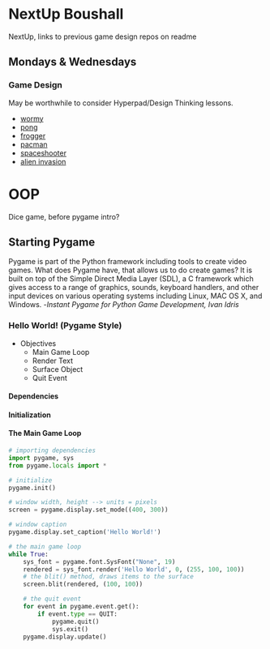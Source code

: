 # NextUp Boushall
NextUp, links to previous game design repos on readme

## Mondays & Wednesdays

### Game Design  

May be worthwhile to consider Hyperpad/Design Thinking lessons.

* [wormy](https://github.com/joetechem/wormy_rasp)  
* [pong](https://github.com/joetechem/pong/tree/master/pong-pygame/pong)
* [frogger](https://github.com/joetechem/frogger)
* [pacman](https://github.com/joetechem/pacman-python-mirror) 
* [spaceshooter](https://github.com/joetechem/pygame_tutorials) 
* [alien invasion](https://github.com/joetechem/alien_invasion/tree/master/alien_invade)

# OOP  

Dice game, before pygame intro?  

## Starting Pygame  

Pygame is part of the Python framework including tools to create video games. What does Pygame have, that allows us to do create games? It is built on top of the Simple Direct Media Layer (SDL), a C framework which gives access to a range of graphics, sounds, keyboard handlers, and other input devices on various operating systems including Linux, MAC OS X, and Windows. -*Instant Pygame for Python Game Development, Ivan Idris*  

### Hello World! (Pygame Style)  

* Objectives  
  - Main Game Loop  
  - Render Text  
  - Surface Object  
  - Quit Event  

#### Dependencies  

#### Initialization  

#### The Main Game Loop  
```python    
# importing dependencies
import pygame, sys
from pygame.locals import *

# initialize
pygame.init()

# window width, height --> units = pixels
screen = pygame.display.set_mode((400, 300))

# window caption
pygame.display.set_caption('Hello World!')

# the main game loop
while True:
    sys_font = pygame.font.SysFont("None", 19)
    rendered = sys_font.render('Hello World', 0, (255, 100, 100))
    # the blit() method, draws items to the surface
    screen.blit(rendered, (100, 100))

    # the quit event
    for event in pygame.event.get():
        if event.type == QUIT:
            pygame.quit()
            sys.exit()
    pygame.display.update()
```  
